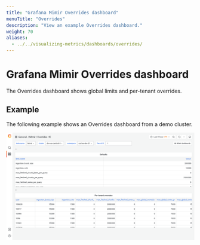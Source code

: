 ```yaml
---
title: "Grafana Mimir Overrides dashboard"
menuTitle: "Overrides"
description: "View an example Overrides dashboard."
weight: 70
aliases:
  - ../../visualizing-metrics/dashboards/overrides/
---
```


# Grafana Mimir Overrides dashboard

The Overrides dashboard shows global limits and per-tenant overrides.

## Example

The following example shows an Overrides dashboard from a demo cluster.

![Grafana Mimir overrides dashboard](mimir-overrides.png)
